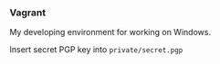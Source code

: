 ### Vagrant

My developing environment for working on Windows.

Insert secret PGP key into `private/secret.pgp`

